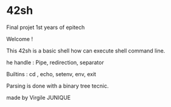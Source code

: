 # 42sh
Final projet 1st years of epitech

Welcome !

This 42sh is a basic shell how can execute shell command line.

he handle : Pipe, redirection, separator

Builtins : cd ,  echo, setenv, env, exit

Parsing is done with a binary tree tecnic.

made by Virgile JUNIQUE
